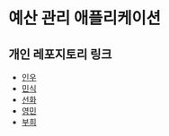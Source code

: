 # 예산 관리 애플리케이션

## 개인 레포지토리 링크

- [인우]
- [민식]
- [선화]
- [영민]
- [부희]

  
[인우]: https://github.com/hsjkdss228/jaringoby
[민식]: https://github.com/kmss6905/jaringobi
[선화]: https://github.com/newnyee/saving
[영민]: https://github.com/min050410/Budget-Guardian
[부희]: https://github.com/buhee1029/bo-bo
